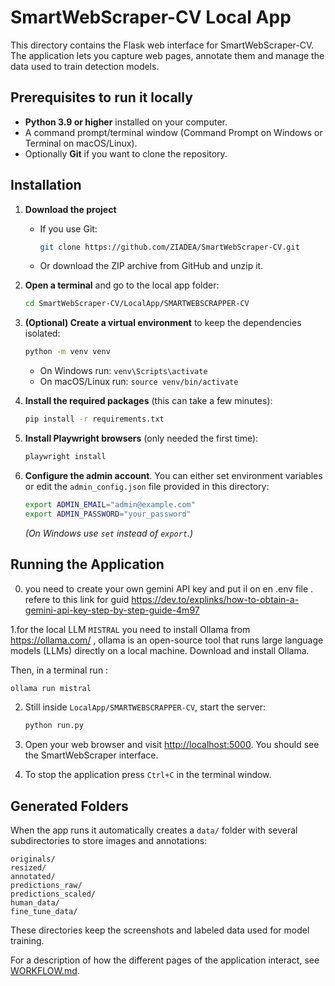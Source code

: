 # SmartWebScraper-CV Local App

This directory contains the Flask web interface for SmartWebScraper-CV. The application lets you capture web pages, annotate them and manage the data used to train detection models.

## Prerequisites to run it locally

- **Python 3.9 or higher** installed on your computer.
- A command prompt/terminal window (Command Prompt on Windows or Terminal on macOS/Linux).
- Optionally **Git** if you want to clone the repository.

## Installation

1. **Download the project**
   - If you use Git:
     ```bash
     git clone https://github.com/ZIADEA/SmartWebScraper-CV.git
     ```
   - Or download the ZIP archive from GitHub and unzip it.

2. **Open a terminal** and go to the local app folder:
   ```bash
   cd SmartWebScraper-CV/LocalApp/SMARTWEBSCRAPPER-CV
   ```

3. **(Optional) Create a virtual environment** to keep the dependencies isolated:
   ```bash
   python -m venv venv
   ```
   - On Windows run: `venv\Scripts\activate`
   - On macOS/Linux run: `source venv/bin/activate`

4. **Install the required packages** (this can take a few minutes):
   ```bash
   pip install -r requirements.txt
   ```

5. **Install Playwright browsers** (only needed the first time):
   ```bash
   playwright install
   ```

6. **Configure the admin account**. You can either set environment variables or edit the `admin_config.json` file provided in this directory:
   ```bash
   export ADMIN_EMAIL="admin@example.com"
   export ADMIN_PASSWORD="your_password"
   ```
   *(On Windows use `set` instead of `export`.)*

## Running the Application

0. you need to create your own gemini API key and put il on en .env file .
   refere to this link for guid https://dev.to/explinks/how-to-obtain-a-gemini-api-key-step-by-step-guide-4m97
   
1.for the local LLM `MISTRAL` you need to install Ollama  from https://ollama.com/ , ollama is an open-source tool that runs large language models (LLMs) directly on a local machine.
Download and install Ollama.

Then, in a terminal run : 
   ```bash
   ollama run mistral
   ```
2. Still inside `LocalApp/SMARTWEBSCRAPPER-CV`, start the server:
   ```bash
   python run.py
   ```

3. Open your web browser and visit [http://localhost:5000](http://localhost:5000). You should see the SmartWebScraper interface.

4. To stop the application press `Ctrl+C` in the terminal window.

## Generated Folders

When the app runs it automatically creates a `data/` folder with several subdirectories to store images and annotations:

```
originals/
resized/
annotated/
predictions_raw/
predictions_scaled/
human_data/
fine_tune_data/
```

These directories keep the screenshots and labeled data used for model training.

For a description of how the different pages of the application interact, see [WORKFLOW.md](WORKFLOW.md).
